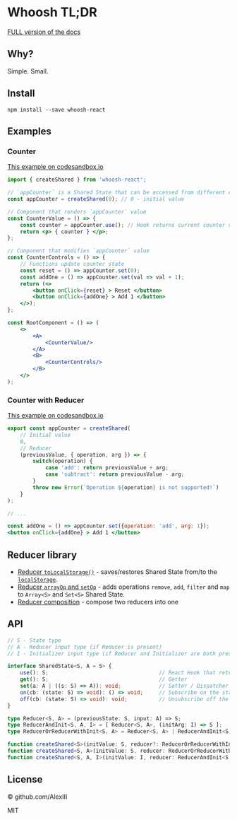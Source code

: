 # Whoosh TL;DR

[FULL version of the docs](readme.md)

## Why?

Simple. Small.

## Install

`npm install --save whoosh-react`

## Examples

### Counter

[This example on codesandbox.io](https://codesandbox.io/s/whoosh-counter-simple-yejzt?file=/src/App.tsx)

```jsx
import { createShared } from 'whoosh-react';

// `appCounter` is a Shared State that can be accessed from different components
const appCounter = createShared(0); // 0 - initial value

// Component that renders `appCounter` value
const CounterValue = () => {
    const counter = appCounter.use(); // Hook returns current counter value
    return <p> { counter } </p>;
};

// Component that modifies `appCounter` value
const CounterControls = () => {
    // Functions update counter state
    const reset = () => appCounter.set(0);
    const addOne = () => appCounter.set(val => val + 1);
    return (<>
        <button onClick={reset} > Reset </button>
        <button onClick={addOne} > Add 1 </button>
    </>);
};

const RootComponent = () => (
    <>
        <A>
            <CounterValue/>
        </A>
        <B>
            <CounterControls/>
        </B>
    </>
);
```

### Counter with Reducer

[This example on codesandbox.io](https://codesandbox.io/s/whoosh-counter-reducer-4kwrn?file=/src/App.tsx)

```jsx
export const appCounter = createShared(
    // Initial value
    0,
    // Reducer
    (previousValue, { operation, arg }) => {
        switch(operation) {
            case 'add': return previousValue + arg;
            case 'subtract': return previousValue - arg;
        }
        throw new Error(`Operation ${operation} is not supported!`)
    }
);

// ...

const addOne = () => appCounter.set({operation: 'add', arg: 1});
<button onClick={addOne} > Add 1 </button>

```

## Reducer library

- [Reducer `toLocalStorage()`](docs/reducer-lib.md#reducer-tolocalstorage) - 
saves/restores Shared State from/to the [`localStorage`](https://developer.mozilla.org/en-US/docs/Web/API/Window/localStorage).
- [Reducer `arrayOp` and `setOp`](docs/reducer-lib.md#reducer-arrayop-and-setop) - 
adds operations `remove`, `add`, `filter` and `map` to `Array<S>` and `Set<S>` Shared State.
- [Reducer composition](docs/reducer-lib.md#reducer-composition) - 
compose two reducers into one

## API

```ts
// S - State type
// A - Reducer input type (if Reducer is present)
// I - Initializer input type (if Reducer and Initializer are both present)

interface SharedState<S, A = S> {
    use(): S;                                   // React Hook that returns current state value
    get(): S;                                   // Getter
    set(a: A | ((s: S) => A)): void;            // Setter / Dispatcher
    on(cb: (state: S) => void): () => void;     // Subscribe on the state change, returns unsubscribe function
    off(cb: (state: S) => void): void;          // Unsubscribe off the state change
}

type Reducer<S, A> = (previousState: S, input: A) => S;
type ReducerAndInit<S, A, I> = [ Reducer<S, A>, (initArg: I) => S ];
type ReducerOrReducerWithInit<S, A> = Reducer<S, A> | ReducerAndInit<S, A, S>;

function createShared<S>(initValue: S, reducer?: ReducerOrReducerWithInit<S, S>): SharedState<S, S>;
function createShared<S, A>(initValue: S, reducer: ReducerOrReducerWithInit<S, A>): SharedState<S, A>;
function createShared<S, A, I>(initValue: I, reducer: ReducerAndInit<S, A, I>): SharedState<S, A>;
```

## License

© github.com/AlexIII

MIT
